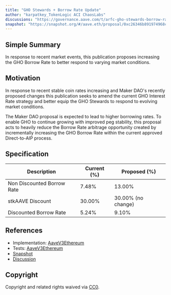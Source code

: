 ```yaml
---
title: "GHO Stewards + Borrow Rate Update"
author: "karpatkey_TokenLogic ACI ChaosLabs"
discussions: "https://governance.aave.com/t/arfc-gho-stewards-borrow-rate-update/16956"
snapshot: "https://snapshot.org/#/aave.eth/proposal/0xc26346b891974968c6fa1745b2cfa869d2d0e5875e9fc2bd661167ae19314c6b"
---
```


## Simple Summary

In response to recent market events, this publication proposes increasing the GHO Borrow Rate to better respond to varying market conditions.

## Motivation

In response to recent stable coin rates increasing and Maker DAO's recently proposed changes this publication seeks to amend the current GHO Interest Rate strategy and better equip the GHO Stewards to respond to evolving market conditions.

The Maker DAO proposal is expected to lead to higher borrowing rates. To enable GHO to continue growing with improved peg stability, this proposal acts to heavily reduce the Borrow Rate arbitrage opportunity created by incrementally increasing the GHO Borrow Rate within the current approved Direct-to-AIP process.

## Specification

| Description                | Current (%) | Proposed (%)       |
| -------------------------- | ----------- | ------------------ |
| Non Discounted Borrow Rate | 7.48%       | 13.00%             |
| stkAAVE Discount           | 30.00%      | 30.00% (no change) |
| Discounted Borrow Rate     | 5.24%       | 9.10%              |

## References

- Implementation: [AaveV3Ethereum](https://github.com/bgd-labs/aave-proposals-v3/blob/main/src/20240324_AaveV3Ethereum_GHOStewardsBorrowRateUpdate/AaveV3Ethereum_GHOStewardsBorrowRateUpdate_20240324.sol)
- Tests: [AaveV3Ethereum](https://github.com/bgd-labs/aave-proposals-v3/blob/main/src/20240324_AaveV3Ethereum_GHOStewardsBorrowRateUpdate/AaveV3Ethereum_GHOStewardsBorrowRateUpdate_20240324.t.sol)
- [Snapshot](https://snapshot.org/#/aave.eth/proposal/0xc26346b891974968c6fa1745b2cfa869d2d0e5875e9fc2bd661167ae19314c6b)
- [Discussion](https://governance.aave.com/t/arfc-gho-stewards-borrow-rate-update/16956)

## Copyright

Copyright and related rights waived via [CC0](https://creativecommons.org/publicdomain/zero/1.0/).
